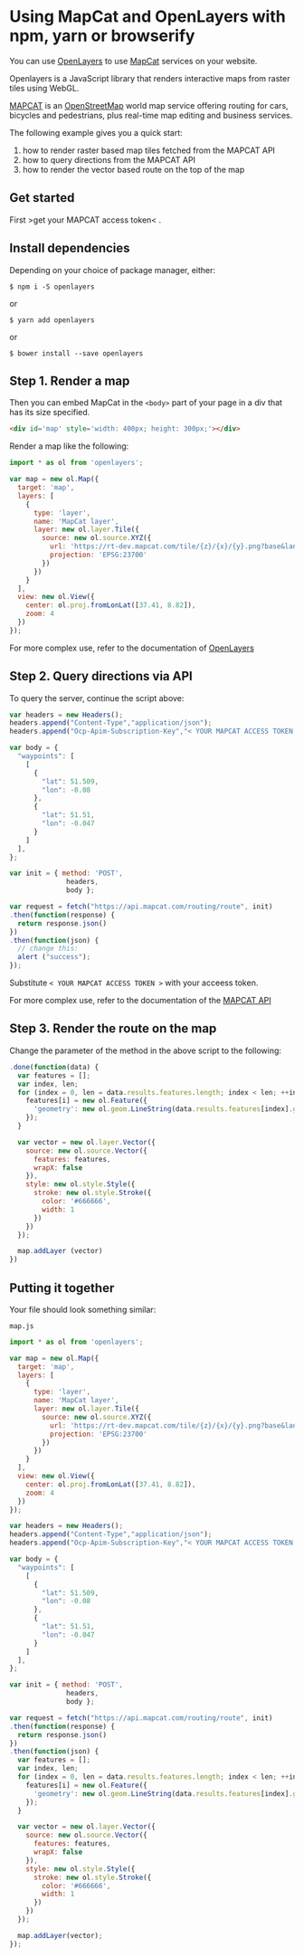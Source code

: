 # Using MapCat and OpenLayers with npm, yarn or browserify

You can use [OpenLayers](http://openlayers.org) to use [MapCat](http://mapcat.com) services on your website.

Openlayers is a JavaScript library that renders interactive maps from raster tiles using WebGL. 

[MAPCAT](https://mapcat.com) is an [OpenStreetMap](http://openstreetmap.org-based) world map service offering routing for cars, bicycles and pedestrians, plus real-time map editing and business services.


The following example gives you a quick start:

1. how to render raster based map tiles fetched from the MAPCAT API
2. how to query directions from the MAPCAT API
3. how to render the vector based route on the top of the map

## Get started

First >get your MAPCAT access token< .

## Install dependencies

Depending on your choice of package manager, either:

```shell
$ npm i -S openlayers
```

or

```shell
$ yarn add openlayers
```

or

```shell
$ bower install --save openlayers
```

## Step 1. Render a map

Then you can embed MapCat in the ```<body>``` part of your page in a div that has its size specified.

```html
<div id='map' style='width: 400px; height: 300px;'></div>
```

Render a map like the following:

```js
import * as ol from 'openlayers';

var map = new ol.Map({
  target: 'map',
  layers: [
    {
      type: 'layer',
      name: 'MapCat layer',
      layer: new ol.layer.Tile({
        source: new ol.source.XYZ({
          url: 'https://rt-dev.mapcat.com/tile/{z}/{x}/{y}.png?base&landcover&ocean&relief&labels=en&scale=1&styleId=default',
          projection: 'EPSG:23700'
        })
      })
    }
  ],
  view: new ol.View({
    center: ol.proj.fromLonLat([37.41, 8.82]),
    zoom: 4
  })
});
```

For more complex use, refer to the documentation of [OpenLayers](http://openlayers.org)


## Step 2. Query directions via API

To query the server, continue the script above:

```javascript
var headers = new Headers();
headers.append("Content-Type","application/json");
headers.append("Ocp-Apim-Subscription-Key","< YOUR MAPCAT ACCESS TOKEN >");

var body = {
  "waypoints": [
    [
      {
        "lat": 51.509,
        "lon": -0.08
      },
      {
        "lat": 51.51,
        "lon": -0.047
      }
    ]
  ],
};

var init = { method: 'POST',
              headers,
              body };

var request = fetch("https://api.mapcat.com/routing/route", init)
.then(function(response) {
  return response.json()
})
.then(function(json) {
  // change this:
  alert ("success");
});
```

Substitute ```< YOUR MAPCAT ACCESS TOKEN >``` with your acceess token.

For more complex use, refer to the documentation of the [MAPCAT API](https://portal.mapcat.com)


## Step 3. Render the route on the map

Change the parameter of the method in the above script to the following:

```javascript
.done(function(data) {
  var features = [];
  var index, len;
  for (index = 0, len = data.results.features.length; index < len; ++index) {
    features[i] = new ol.Feature({
      'geometry': new ol.geom.LineString(data.results.features[index].geometry.coordinates)
    });
  }

  var vector = new ol.layer.Vector({
    source: new ol.source.Vector({
      features: features,
      wrapX: false
    }),
    style: new ol.style.Style({
      stroke: new ol.style.Stroke({
        color: '#666666',
        width: 1
      })
    })
  });

  map.addLayer (vector)
})
```

## Putting it together

Your file should look something similar:

`map.js`

```javascript
import * as ol from 'openlayers';

var map = new ol.Map({
  target: 'map',
  layers: [
    {
      type: 'layer',
      name: 'MapCat layer',
      layer: new ol.layer.Tile({
        source: new ol.source.XYZ({
          url: 'https://rt-dev.mapcat.com/tile/{z}/{x}/{y}.png?base&landcover&ocean&relief&labels=en&scale=1&styleId=default',
          projection: 'EPSG:23700'
        })
      })
    }
  ],
  view: new ol.View({
    center: ol.proj.fromLonLat([37.41, 8.82]),
    zoom: 4
  })
});

var headers = new Headers();
headers.append("Content-Type","application/json");
headers.append("Ocp-Apim-Subscription-Key","< YOUR MAPCAT ACCESS TOKEN >");

var body = {
  "waypoints": [
    [
      {
        "lat": 51.509,
        "lon": -0.08
      },
      {
        "lat": 51.51,
        "lon": -0.047
      }
    ]
  ],
};

var init = { method: 'POST',
              headers,
              body };

var request = fetch("https://api.mapcat.com/routing/route", init)
.then(function(response) {
  return response.json()
})
.then(function(json) {
  var features = [];
  var index, len;
  for (index = 0, len = data.results.features.length; index < len; ++index) {
    features[i] = new ol.Feature({
      'geometry': new ol.geom.LineString(data.results.features[index].geometry.coordinates)
    });
  }

  var vector = new ol.layer.Vector({
    source: new ol.source.Vector({
      features: features,
      wrapX: false
    }),
    style: new ol.style.Style({
      stroke: new ol.style.Stroke({
        color: '#666666',
        width: 1
      })
    })
  });

  map.addLayer(vector);
});
```
